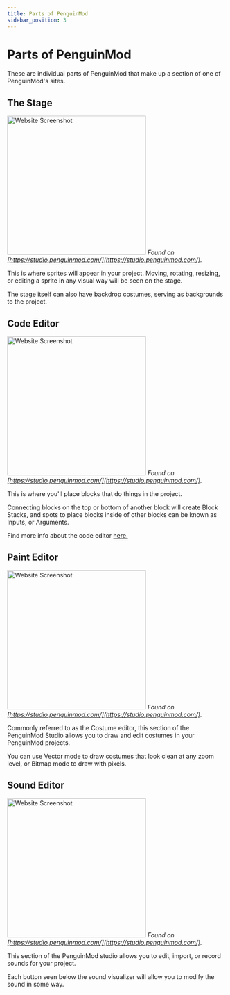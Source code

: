 ```yaml
---
title: Parts of PenguinMod
sidebar_position: 3
---
```


# Parts of PenguinMod
These are individual parts of PenguinMod that make up a section of one of PenguinMod's sites.

## The Stage
<img src="/img/docimages/stage.png" alt="Website Screenshot" height="320"></img>
*Found on [https://studio.penguinmod.com/](https://studio.penguinmod.com/).*

This is where sprites will appear in your project. Moving, rotating, resizing, or editing a sprite in any visual way will be seen on the stage.

The stage itself can also have backdrop costumes, serving as backgrounds to the project.

## Code Editor
<img src="/img/docimages/code-editor.png" alt="Website Screenshot" height="320"></img>
*Found on [https://studio.penguinmod.com/](https://studio.penguinmod.com/).*

This is where you'll place blocks that do things in the project.

Connecting blocks on the top or bottom of another block will create Block Stacks, and spots to place blocks inside of other blocks can be known as Inputs, or Arguments.

Find more info about the code editor [here.](/blocks)

## Paint Editor
<img src="/img/docimages/costume-editor.png" alt="Website Screenshot" height="320"></img>
*Found on [https://studio.penguinmod.com/](https://studio.penguinmod.com/).*

Commonly referred to as the Costume editor, this section of the PenguinMod Studio allows you to draw and edit costumes in your PenguinMod projects.

You can use Vector mode to draw costumes that look clean at any zoom level, or Bitmap mode to draw with pixels.

## Sound Editor
<img src="/img/docimages/sound-editor.png" alt="Website Screenshot" height="320"></img>
*Found on [https://studio.penguinmod.com/](https://studio.penguinmod.com/).*

This section of the PenguinMod studio allows you to edit, import, or record sounds for your project.

Each button seen below the sound visualizer will allow you to modify the sound in some way.